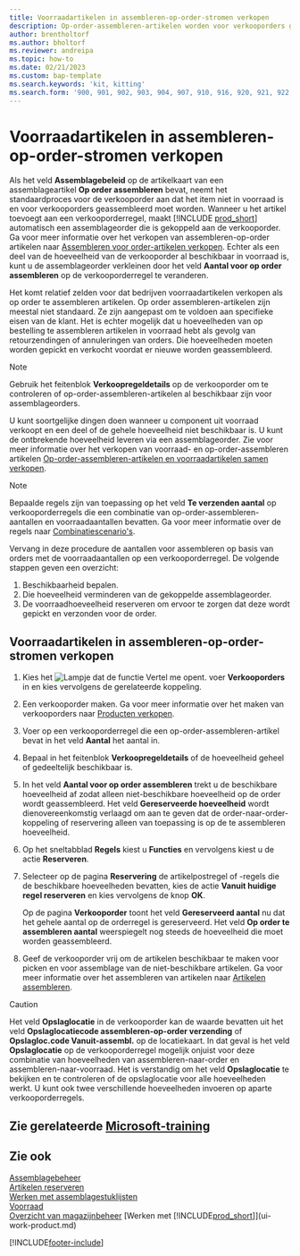 ```yaml
---
title: Voorraadartikelen in assembleren-op-order-stromen verkopen
description: Op-order-assembleren-artikelen worden voor verkooporders geassembleerd via een assemblageorder.
author: brentholtorf
ms.author: bholtorf
ms.reviewer: andreipa
ms.topic: how-to
ms.date: 02/21/2023
ms.custom: bap-template
ms.search.keywords: 'kit, kitting'
ms.search.form: '900, 901, 902, 903, 904, 907, 910, 916, 920, 921, 922, 923, 940, 941, 942, 930, 931, 932, 914, 915, 905'
---
```

# Voorraadartikelen in assembleren-op-order-stromen verkopen

Als het veld **Assemblagebeleid** op de artikelkaart van een assemblageartikel **Op order assembleren** bevat, neemt het standaardproces voor de verkooporder aan dat het item niet in voorraad is en voor verkooporders geassembleerd moet worden. Wanneer u het artikel toevoegt aan een verkooporderregel, maakt [!INCLUDE [prod_short](includes/prod_short.md)] automatisch een assemblageorder die is gekoppeld aan de verkooporder. Ga voor meer informatie over het verkopen van assembleren-op-order artikelen naar [Assembleren voor order-artikelen verkopen](assembly-how-to-sell-items-assembled-to-order.md). Echter als een deel van de hoeveelheid van de verkooporder al beschikbaar in voorraad is, kunt u de assemblageorder verkleinen door het veld **Aantal voor op order assembleren** op de verkooporderregel te veranderen.  

Het komt relatief zelden voor dat bedrijven voorraadartikelen verkopen als op order te assembleren artikelen. Op order assembleren-artikelen zijn meestal niet standaard. Ze zijn aangepast om te voldoen aan specifieke eisen van de klant. Het is echter mogelijk dat u hoeveelheden van op bestelling te assembleren artikelen in voorraad hebt als gevolg van retourzendingen of annuleringen van orders. Die hoeveelheden moeten worden gepickt en verkocht voordat er nieuwe worden geassembleerd.  

> [!NOTE]  
> Gebruik het feitenblok **Verkoopregeldetails** op de verkooporder om te controleren of op-order-assembleren-artikelen al beschikbaar zijn voor assemblageorders.  

U kunt soortgelijke dingen doen wanneer u component uit voorraad verkoopt en een deel of de gehele hoeveelheid niet beschikbaar is. U kunt de ontbrekende hoeveelheid leveren via een assemblageorder. Zie voor meer informatie over het verkopen van voorraad- en op-order-assembleren artikelen [Op-order-assembleren-artikelen en voorraadartikelen samen verkopen](assembly-how-to-sell-assemble-to-order-items-and-inventory-items-together.md).  

> [!NOTE]  
> Bepaalde regels zijn van toepassing op het veld **Te verzenden aantal** op verkooporderregels die een combinatie van op-order-assembleren-aantallen en voorraadaantallen bevatten. Ga voor meer informatie over de regels naar [Combinatiescenario's](assembly-assemble-to-order-or-assemble-to-stock.md#combination-scenarios).  

Vervang in deze procedure de aantallen voor assembleren op basis van orders met de voorraadaantallen op een verkooporderregel. De volgende stappen geven een overzicht:

1. Beschikbaarheid bepalen.
2. Die hoeveelheid verminderen van de gekoppelde assemblageorder.
3. De voorraadhoeveelheid reserveren om ervoor te zorgen dat deze wordt gepickt en verzonden voor de order.  

## Voorraadartikelen in assembleren-op-order-stromen verkopen

1. Kies het ![Lampje dat de functie Vertel me opent.](media/ui-search/search_small.png "Vertel me wat u wilt doen") voer **Verkooporders** in en kies vervolgens de gerelateerde koppeling.  
2. Een verkooporder maken. Ga voor meer informatie over het maken van verkooporders naar [Producten verkopen](sales-how-sell-products.md).  
3. Voer op een verkooporderregel die een op-order-assembleren-artikel bevat in het veld **Aantal** het aantal in.  
4. Bepaal in het feitenblok **Verkoopregeldetails** of de hoeveelheid geheel of gedeeltelijk beschikbaar is.  
5. In het veld **Aantal voor op order assembleren** trekt u de beschikbare hoeveelheid af zodat alleen niet-beschikbare hoeveelheid op de order wordt geassembleerd. Het veld **Gereserveerde hoeveelheid** wordt dienovereenkomstig verlaagd om aan te geven dat de order-naar-order-koppeling of reservering alleen van toepassing is op de te assembleren hoeveelheid.  
6. Op het sneltabblad **Regels** kiest u **Functies** en vervolgens kiest u de actie **Reserveren**.  
7. Selecteer op de pagina **Reservering** de artikelpostregel of -regels die de beschikbare hoeveelheden bevatten, kies de actie **Vanuit huidige regel reserveren** en kies vervolgens de knop **OK**.  

    Op de pagina **Verkooporder** toont het veld **Gereserveerd aantal** nu dat het gehele aantal op de orderregel is gereserveerd. Het veld **Op order te assembleren aantal** weerspiegelt nog steeds de hoeveelheid die moet worden geassembleerd.  

8. Geef de verkooporder vrij om de artikelen beschikbaar te maken voor picken en voor assemblage van de niet-beschikbare artikelen. Ga voor meer informatie over het assembleren van artikelen naar [Artikelen assembleren](assembly-how-to-assemble-items.md).  

> [!CAUTION]  
> Het veld **Opslaglocatie** in de verkooporder kan de waarde bevatten uit het veld **Opslaglocatiecode assembleren-op-order verzending** of **Opslagloc.code Vanuit-assembl.** op de locatiekaart. In dat geval is het veld **Opslaglocatie** op de verkooporderregel mogelijk onjuist voor deze combinatie van hoeveelheden van assembleren-naar-order en assembleren-naar-voorraad. Het is verstandig om het veld **Opslaglocatie** te bekijken en te controleren of de opslaglocatie voor alle hoeveelheden werkt. U kunt ook twee verschillende hoeveelheden invoeren op aparte verkooporderregels.  

## Zie gerelateerde [Microsoft-training](/training/modules/assemble-to-order-dynamics-365-business-central/)

## Zie ook

[Assemblagebeheer](assembly-assemble-items.md)  
[Artikelen reserveren](inventory-how-to-reserve-items.md)  
[Werken met assemblagestuklijsten](assembly-how-work-assembly-boms.md)  
[Voorraad](inventory-manage-inventory.md)  
[Overzicht van magazijnbeheer](design-details-warehouse-management.md)
[Werken met [!INCLUDE[prod_short](includes/prod_short.md)]](ui-work-product.md)


[!INCLUDE[footer-include](includes/footer-banner.md)]
